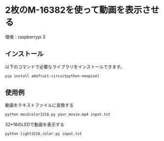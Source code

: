 # 2枚のM-16382を使って動画を表示させる

環境：raspberrypi 3

## インストール

以下のコマンドで必要なライブラリをインストールできます。

```bash
pip install adafruit-circuitpython-neopixel
```

## 使用例
動画をテキストファイルに変換する
```bash
python mov2color3216.py your_movie.mp4 input.txt
```

32*16のLEDで動画を表示する
```bash
python light3216_color.py input.txt
```